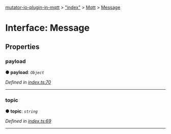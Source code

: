 [mutator-io-plugin-in-mqtt](../README.md) > ["index"](../modules/_index_.md) > [Mqtt](../classes/_index_.mqtt.md) > [Message](../interfaces/_index_.mqtt.message.md)



# Interface: Message


## Properties
<a id="payload"></a>

###  payload

**●  payload**:  *`Object`* 

*Defined in [index.ts:70](https://github.com/AnalyticsFire/mutator-io/blob/master/packages/mutator-io-plugin-in-mqtt/index.ts#L70)*





___

<a id="topic"></a>

###  topic

**●  topic**:  *`string`* 

*Defined in [index.ts:69](https://github.com/AnalyticsFire/mutator-io/blob/master/packages/mutator-io-plugin-in-mqtt/index.ts#L69)*





___


